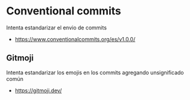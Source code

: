 # Conventional commits
Intenta estandarizar el envio de commits
- https://www.conventionalcommits.org/es/v1.0.0/

## Gitmoji
Intenta estandarizar los emojis en los commits agregando unsignificado común
- https://gitmoji.dev/